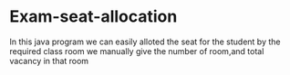 # Exam-seat-allocation
In this java program we can easily alloted the seat for the student by the required class room
we manually give the number of room,and total vacancy in that room 
